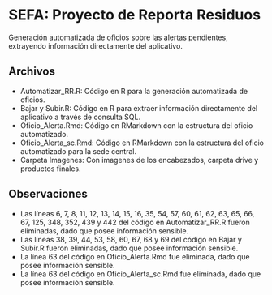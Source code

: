 # SEFA: Proyecto de Reporta Residuos

Generación automatizada de oficios sobre las alertas pendientes, extrayendo información directamente del aplicativo.

## Archivos
- Automatizar_RR.R: Código en R para la generación automatizada de oficios.
- Bajar y Subir.R: Código en R para extraer información directamente del aplicativo a través de consulta SQL.
- Oficio_Alerta.Rmd: Código en RMarkdown con la estructura del oficio automatizado. 
- Oficio_Alerta_sc.Rmd: Código en RMarkdown con la estructura del oficio automatizado para la sede central.
- Carpeta Imagenes: Con imagenes de los encabezados, carpeta drive y productos finales.

## Observaciones

- Las líneas 6, 7, 8, 11, 12, 13, 14, 15, 16, 35, 54, 57, 60, 61, 62, 63, 65, 66, 67, 125, 348, 352, 439 y 442 del código en Automatizar_RR.R fueron eliminadas, dado que posee información sensible.
- Las líneas 38, 39, 44, 53, 58, 60, 67, 68 y 69  del código en Bajar y Subir.R fueron eliminadas, dado que posee información sensible.
- La línea 63  del código en Oficio_Alerta.Rmd fue eliminada, dado que posee información sensible.
- La línea 63  del código en Oficio_Alerta_sc.Rmd fue eliminada, dado que posee información sensible.
